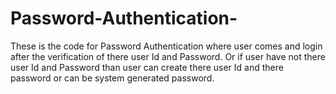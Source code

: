 # Password-Authentication-
These is the code for Password Authentication where user comes and login after the verification of there user Id and Password. Or if user have not there user Id and Password than user can create there user Id and there password or can be system generated password. 
